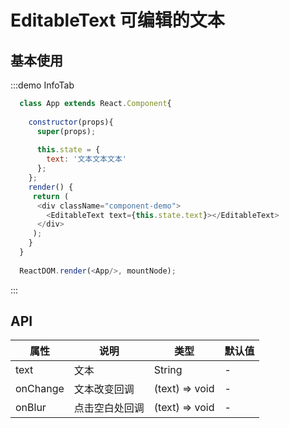 # EditableText  可编辑的文本

## 基本使用


:::demo InfoTab
```js
  class App extends React.Component{
  
    constructor(props){
      super(props);
      
      this.state = {
        text: '文本文本文本'
      };
    };
    render() {
     return (
      <div className="component-demo">
        <EditableText text={this.state.text}></EditableText>
      </div>
     );
    }
  }
  
  ReactDOM.render(<App/>, mountNode);
```
:::


## API

| 属性 | 说明 | 类型 | 默认值 |
| --- | --- | --- | --- |
| text | 文本 | String | - |
| onChange| 文本改变回调 | (text) => void | - |
| onBlur| 点击空白处回调 | (text) => void | - |

